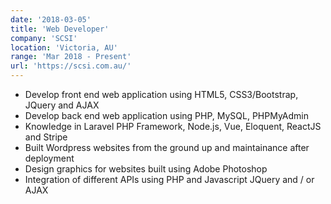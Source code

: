 ```yaml
---
date: '2018-03-05'
title: 'Web Developer'
company: 'SCSI'
location: 'Victoria, AU'
range: 'Mar 2018 - Present'
url: 'https://scsi.com.au/'
---
```


- Develop front end web application using HTML5, CSS3/Bootstrap, JQuery and AJAX
- Develop back end web application using PHP, MySQL, PHPMyAdmin
- Knowledge in Laravel PHP Framework, Node.js, Vue, Eloquent, ReactJS and Stripe
- Built Wordpress websites from the ground up and maintainance after deployment
- Design graphics for websites built using Adobe Photoshop
- Integration of different APIs using PHP and Javascript JQuery and / or AJAX
